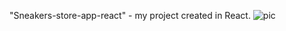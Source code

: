 "Sneakers-store-app-react" - my project created in React.
![pic](https://user-images.githubusercontent.com/96244449/184898728-2d6db8bd-48c0-4f05-a977-d16b1a5be071.jpg)